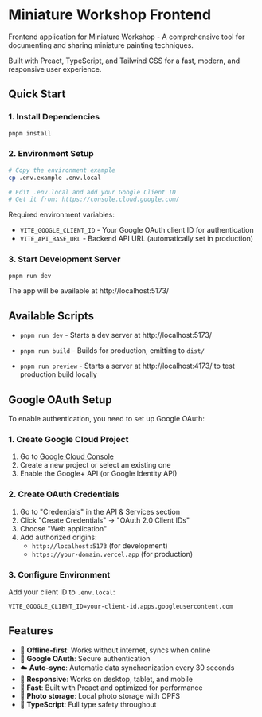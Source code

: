 # Miniature Workshop Frontend

Frontend application for Miniature Workshop - A comprehensive tool for documenting and sharing miniature painting techniques.

Built with Preact, TypeScript, and Tailwind CSS for a fast, modern, and responsive user experience.

## Quick Start

### 1. Install Dependencies

```bash
pnpm install
```

### 2. Environment Setup

```bash
# Copy the environment example
cp .env.example .env.local

# Edit .env.local and add your Google Client ID
# Get it from: https://console.cloud.google.com/
```

Required environment variables:

- `VITE_GOOGLE_CLIENT_ID` - Your Google OAuth client ID for authentication
- `VITE_API_BASE_URL` - Backend API URL (automatically set in production)

### 3. Start Development Server

```bash
pnpm run dev
```

The app will be available at http://localhost:5173/

## Available Scripts

- `pnpm run dev` - Starts a dev server at http://localhost:5173/

- `pnpm run build` - Builds for production, emitting to `dist/`

- `pnpm run preview` - Starts a server at http://localhost:4173/ to test production build locally

## Google OAuth Setup

To enable authentication, you need to set up Google OAuth:

### 1. Create Google Cloud Project

1. Go to [Google Cloud Console](https://console.cloud.google.com/)
2. Create a new project or select an existing one
3. Enable the Google+ API (or Google Identity API)

### 2. Create OAuth Credentials

1. Go to "Credentials" in the API & Services section
2. Click "Create Credentials" → "OAuth 2.0 Client IDs"
3. Choose "Web application"
4. Add authorized origins:
   - `http://localhost:5173` (for development)
   - `https://your-domain.vercel.app` (for production)

### 3. Configure Environment

Add your client ID to `.env.local`:

```
VITE_GOOGLE_CLIENT_ID=your-client-id.apps.googleusercontent.com
```

## Features

- 🎨 **Offline-first**: Works without internet, syncs when online
- 🔐 **Google OAuth**: Secure authentication
- ☁️ **Auto-sync**: Automatic data synchronization every 30 seconds
- 📱 **Responsive**: Works on desktop, tablet, and mobile
- 🚀 **Fast**: Built with Preact and optimized for performance
- 📸 **Photo storage**: Local photo storage with OPFS
- 🎯 **TypeScript**: Full type safety throughout
